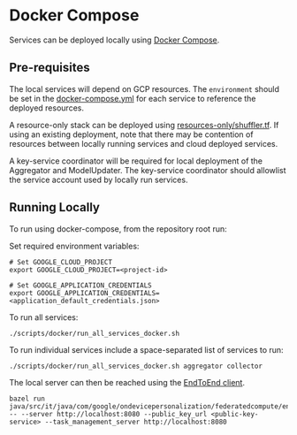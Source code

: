 # Docker Compose

Services can be deployed locally using [Docker Compose](https://docs.docker.com/compose/).

## Pre-requisites

The local services will depend on GCP resources. The `environment` should be set in the [docker-compose.yml](docker-compose.yml) for each service to reference the deployed resources.

A resource-only stack can be deployed using [resources-only/shuffler.tf](../../shuffler/terraform/gcp/environments/resources-only/shuffler.tf). If using an existing deployment, note that there may be contention of resources between locally running services and cloud deployed services.

A key-service coordinator will be required for local deployment of the Aggregator and ModelUpdater. The key-service coordinator should allowlist the service account used by locally run services.

## Running Locally

To run using docker-compose, from the repository root run:

Set required environment variables:
```
# Set GOOGLE_CLOUD_PROJECT
export GOOGLE_CLOUD_PROJECT=<project-id>

# Set GOOGLE_APPLICATION_CREDENTIALS
export GOOGLE_APPLICATION_CREDENTIALS=<application_default_credentials.json>
```

To run all services:
```
./scripts/docker/run_all_services_docker.sh
```

To run individual services include a space-separated list of services to run:
```
./scripts/docker/run_all_services_docker.sh aggregator collector
```

The local server can then be reached using the [EndToEnd client](../../java/src/it/java/com/google/ondevicepersonalization/federatedcompute/endtoendtests/README.md).

```
bazel run java/src/it/java/com/google/ondevicepersonalization/federatedcompute/endtoendtests:end_to_end_test -- --server http://localhost:8080 --public_key_url <public-key-service> --task_management_server http://localhost:8080
```